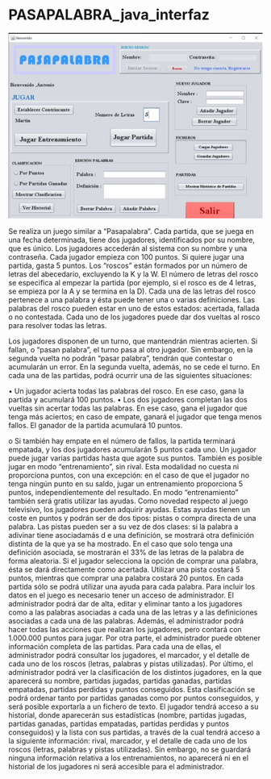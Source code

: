 # PASAPALABRA_java_interfaz

![](https://github.com/Mvrtn-design/PASAPALABRA_java_interfaz/blob/main/MenuAdministrador.jpg)

Se realiza un juego similar a “Pasapalabra”. Cada partida, que se juega en una fecha determinada, tiene dos jugadores, identificados por su nombre, que es único. Los jugadores accederán al sistema con su nombre y una contraseña. Cada jugador empieza con 100 puntos. Si quiere jugar una partida, gasta 5 puntos. Los “roscos” están formados por un número de letras del abecedario, excluyendo la K y la W. El número de letras del rosco se especifica al empezar la partida (por ejemplo, si el rosco es de 4 letras, se empieza por la A y se termina en la D). Cada una de las letras del rosco pertenece a una palabra y ésta puede tener una o varias definiciones. Las palabras del rosco pueden estar en uno de estos estados: acertada, fallada o no contestada.
Cada uno de los jugadores puede dar dos vueltas al rosco para resolver todas las letras.

Los jugadores disponen de un turno, que mantendrán mientras acierten. Si fallan, o “pasan palabra”, el turno pasa al otro jugador. Sin embargo, en la segunda vuelta no podrán “pasar palabra”, tendrán que contestar o acumularán un error. En la segunda vuelta, además, no se cede el turno.
En cada una de las partidas, podrá ocurrir una de las siguientes situaciones:

• Un jugador acierta todas las palabras del rosco. En ese caso, gana la partida y acumulará 100 puntos.
• Los dos jugadores completan las dos vueltas sin acertar todas las palabras. En ese caso, gana el jugador que tenga más aciertos; en caso de empate, ganará el jugador que tenga menos fallos. El ganador de la partida acumulará 10 puntos.

o Si también hay empate en el número de fallos, la partida terminará empatada, y los dos jugadores acumularán 5 puntos cada uno.
Un jugador puede jugar varias partidas hasta que agote sus puntos.
También es posible jugar en modo “entrenamiento”, sin rival. Esta modalidad no cuesta ni proporciona puntos, con una excepción: en el caso de que el jugador no tenga ningún punto en su saldo, jugar un entrenamiento proporciona 5 puntos, independientemente del resultado. En modo “entrenamiento” también será gratis utilizar las ayudas.
Como novedad respecto al juego televisivo, los jugadores pueden adquirir ayudas. Estas ayudas tienen un coste en puntos y podrán ser de dos tipos: pistas o compra directa de una palabra. Las pistas pueden ser a su vez de dos clases: si la palabra a adivinar tiene asociadamás d e una definición, se mostrará otra definición distinta de la que ya se ha mostrado. En el caso que solo tenga una definición asociada, se mostrarán el 33% de las letras de la
palabra de forma aleatoria. Si el jugador selecciona la opción de comprar una palabra, ésta se dará directamente como acertada. Utilizar una pista costará 5 puntos, mientras que comprar una palabra costará 20 puntos. En cada partida sólo se podrá utilizar una ayuda para cada palabra.
Para incluir los datos en el juego es necesario tener un acceso de administrador. El administrador podrá dar de alta, editar y eliminar tanto a los jugadores como a las palabras asociadas a cada una de las letras y a las definiciones asociadas a cada una de las palabras.
Además, el administrador podrá hacer todas las acciones que realizan los jugadores, pero contará con 1.000.000 puntos para jugar. Por otra parte, el administrador puede obtener información completa de las partidas. Para cada una de ellas, el administrador podrá consultar los jugadores, el marcador, y el detalle de cada uno de los roscos (letras, palabras y pistas utilizadas). Por último, el administrador podrá ver la clasificación de los distintos jugadores, en la que aparecerá su nombre, partidas jugadas, partidas ganadas, partidas empatadas, partidas perdidas y puntos conseguidos. Esta clasificación se podrá ordenar tanto por partidas ganadas como por puntos conseguidos, y será posible exportarla a un fichero de texto.
El jugador tendrá acceso a su historial, donde aparecerán sus estadísticas (nombre, partidas jugadas, partidas ganadas, partidas empatadas, partidas perdidas y puntos conseguidos) y la lista con sus partidas, a través de la cual tendrá acceso a la siguiente información: rival,
marcador, y el detalle de cada uno de los roscos (letras, palabras y pistas utilizadas). Sin embargo, no se guardará ninguna información relativa a los entrenamientos, no aparecerá ni en el historial de los jugadores ni será accesible para el administrador.
